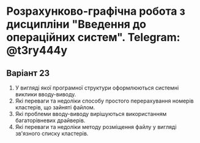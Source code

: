 # Розрахунково-графічна робота з дисципліни "Введення до операційних систем". Telegram: @t3ry444y

## Варіант 23
1. У вигляді якої програмної структури оформлюються системні виклики вводу-виводу.
2. Які переваги та недоліки способу простого перерахування номерів кластерів, що зайняті файлом.
3. Які проблеми вводу-виводу вирішуються використанням багаторівневих драйверів.
4. Які переваги та недоліки методу розміщення файлу у вигляді зв'язного списку кластерів.